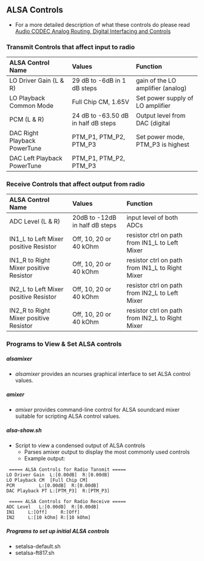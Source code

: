 ## ALSA Controls

* For a more detailed description of what these controls do please read [ Audio CODEC Analog Routing, Digital Interfacing and Controls](https://nw-digital-radio.groups.io/g/udrc/wiki/DRAWS%E2%84%A2-Audio-CODEC-Analog-Routing%2C-Digital-Interfacing-and-Controls)

### Transmit Controls that affect input to radio


| ALSA Control Name |  Values  | Function |
|     :---         |  :---   |  :---   |
| LO Driver Gain (L & R)       | 29 dB to -6dB in 1 dB steps | gain of the LO amplifier (analog) |
| LO Playback Common Mode      | Full Chip CM, 1.65V | Set power supply of LO amplifier |
| PCM (L & R)                  | 24 dB to -63.50 dB in half dB steps | Output level from DAC (digital |
| DAC Right Playback PowerTune | PTM_P1, PTM_P2, PTM_P3 | Set power mode, PTM_P3 is highest |
| DAC Left  Playback PowerTune | PTM_P1, PTM_P2, PTM_P3 |


### Receive Controls that affect output from radio

| ALSA Control Name |  Values  | Function |
|     :---         |  :---   | :--- |
| ADC Level (L & R) |   20dB to -12dB in half dB steps | input level of both ADCs |
| IN1_L to Left Mixer positive Resistor     | Off, 10, 20 or 40 kOhm | resistor ctrl on path from IN1_L to Left Mixer |
| IN1_R to Right Mixer positive Resistor    | Off, 10, 20 or 40 kOhm | resistor ctrl on path from IN1_L to Right Mixer |
| IN2_L to Left Mixer positive Resistor     | Off, 10, 20 or 40 kOhm | resistor ctrl on path from IN2_L to Left Mixer |
| IN2_R to Right Mixer positive Resistor    | Off, 10, 20 or 40 kOhm | resistor ctrl on path from IN2_L to Right Mixer |

### Programs to View & Set ALSA controls

##### alsamixer
* _alsamixer_ provides an ncurses graphical interface to set ALSA control values.

##### amixer

* _amixer_ provides command-line control for ALSA soundcard mixer suitable for scripting ALSA control values.


##### alsa-show.sh
* Script to view a condensed output of ALSA controls
  * Parses amixer output to display the most commonly used controls
  * Example output:
```
 ===== ALSA Controls for Radio Tansmit =====
LO Driver Gain  L:[0.00dB]	R:[0.00dB]
LO Playback CM	[Full Chip CM]
PCM	        L:[0.00dB]	R:[0.00dB]
DAC Playback PT	L:[PTM_P3]	R:[PTM_P3]

 ===== ALSA Controls for Radio Receive =====
ADC Level	L:[0.00dB]	R:[0.00dB]
IN1		L:[Off]		R:[Off]
IN2		L:[10 kOhm]	R:[10 kOhm]
```

##### Programs to set up initial ALSA controls

* setalsa-default.sh
* setalsa-ft817.sh